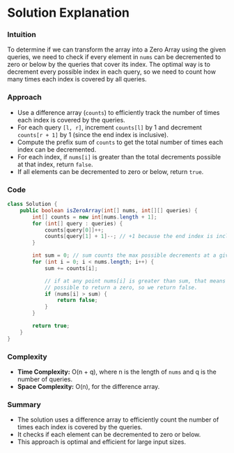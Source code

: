 # Solution Explanation

### Intuition

To determine if we can transform the array into a Zero Array using the given queries, we need to check if every element in `nums` can be decremented to zero or below by the queries that cover its index. The optimal way is to decrement every possible index in each query, so we need to count how many times each index is covered by all queries.

### Approach

- Use a difference array (`counts`) to efficiently track the number of times each index is covered by the queries.
- For each query `[l, r]`, increment `counts[l]` by 1 and decrement `counts[r + 1]` by 1 (since the end index is inclusive).
- Compute the prefix sum of `counts` to get the total number of times each index can be decremented.
- For each index, if `nums[i]` is greater than the total decrements possible at that index, return `false`.
- If all elements can be decremented to zero or below, return `true`.

### Code

```java
class Solution {
    public boolean isZeroArray(int[] nums, int[][] queries) {
        int[] counts = new int[nums.length + 1];
        for (int[] query : queries) {
            counts[query[0]]++;
            counts[query[1] + 1]--; // +1 because the end index is inclusive
        }

        int sum = 0; // sum counts the max possible decrements at a given index in nums
        for (int i = 0; i < nums.length; i++) {
            sum += counts[i];

            // if at any point nums[i] is greater than sum, that means it would not be
            // possible to return a zero, so we return false.
            if (nums[i] > sum) {
                return false;
            }
        }

        return true;
    }
}
```

### Complexity

- **Time Complexity:** O(n + q), where n is the length of `nums` and q is the number of queries.
- **Space Complexity:** O(n), for the difference array.

### Summary

- The solution uses a difference array to efficiently count the number of times each index is covered by the queries.
- It checks if each element can be decremented to zero or below.
- This approach is optimal and efficient for large input sizes.

